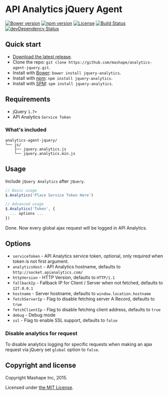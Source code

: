 # API Analytics jQuery Agent

[![Bower version](https://img.shields.io/bower/v/jquery-analytics.svg?style=flat)][repo]
[![npm version](https://img.shields.io/npm/v/jquery-analytics.svg?style=flat)][npm]
[![License](https://img.shields.io/badge/license-MIT-brightgreen.svg?style=flat)][license]
[![Build Status](https://travis-ci.org/Mashape/analytics-agent-jquery.svg)][travis]
[![devDependency Status](https://david-dm.org/mashape/analytics-agent-jquery/dev-status.svg)][david]

## Quick start

- [Download the latest release][release].
- Clone the repo: `git clone https://github.com/mashape/analytics-agent-jquery.git`.
- Install with [Bower](http://bower.io): `bower install jquery-analytics`.
- Install with [npm](https://www.npmjs.com): `npm install jquery-analytics`.
- Install with [SPM](http://spmjs.io): `spm install jquery-analytics`.

## Requirements

- jQuery `1.7+`
- API Analytics `Service Token`

### What's included

```
analytics-agent-jquery/
└── js/
    ├── jquery.analytics.js
    └── jquery.analytics.min.js
```

## Usage

Include `jQuery Analytics` after `jQuery`.

```js
// Basic usage
$.Analytics('Place Service Token Here')

// Advanced usage
$.Analytics('Token', {
  ... options ...
})
```

Done. Now every global ajax request will be logged in API Analytics.

## Options

- `serviceToken` - API Analytics service token, optional, only required when token is not first argument.
- `analyticsHost` - API Analytics hostname, defaults to `http://socket.apianalytics.com/`
- `httpVersion` - HTTP Version, defaults to `HTTP/1.1`
- `fallbackIp` - Fallback IP for Client / Server when not fetched, defaults to `127.0.0.1`
- `hostname` - Server hostname, defaults to `window.location.hostname`
- `fetchServerIp` - Flag to disable fetching server A Record, defaults to `true`
- `fetchClientIp` - Flag to disable fetching client address, defaults to `true`
- `debug` - Debug mode
- `ssl` - Flag to enable SSL support, defaults to `false`

### Disable analytics for request

To disable analytics logging for specific requests when making an ajax request
via jQuery set `global` option to `false`.

## Copyright and license

Copyright Mashape Inc, 2015.

Licensed under [the MIT License][license].

[npm]: https://www.npmjs.com/package/jquery-analytics
[repo]: https://github.com/Mashape/analytics-agent-jquery
[david]: https://david-dm.org/mashape/analytics-agent-jquery#info=devDependencies
[travis]: https://travis-ci.org/Mashape/analytics-agent-jquery
[release]: https://github.com/mashape/analytics-agent-jquery/releases "Download Mashape jQuery API Analytics Agent"
[license]: https://github.com/mashape/analytics-agent-jquery/blob/master/LICENSE